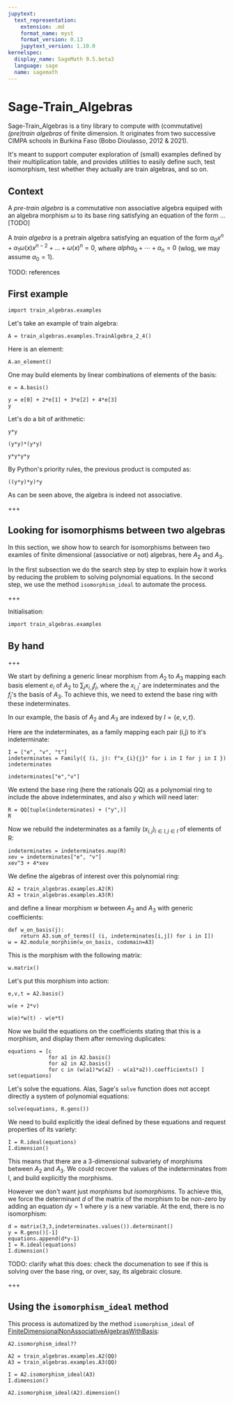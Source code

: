 ```yaml
---
jupytext:
  text_representation:
    extension: .md
    format_name: myst
    format_version: 0.13
    jupytext_version: 1.10.0
kernelspec:
  display_name: SageMath 9.5.beta3
  language: sage
  name: sagemath
---
```


# Sage-Train_Algebras

Sage-Train_Algebras is a tiny library to compute with (commutative)
*(pre)train algebras* of finite dimension. It originates from two
successive CIMPA schools in Burkina Faso (Bobo Dioulasso, 2012 &
2021).

It's meant to support computer exploration of (small) examples defined
by their multiplication table, and provides utilities to easily define
such, test isomorphism, test whether they actually are train algebras,
and so on.

## Context

A *pre-train algebra* is a commutative non associative algebra equiped
with an algebra morphism $\omega$ to its base ring satisfying an
equation of the form ... [TODO]

A *train algebra* is a pretrain algebra satisfying an equation of the
form $\alpha_0 x^n + \alpha_1 \omega(x)x^{n-2} + \ldots + \omega(x)^n
=0$, where $alpha_0+\cdots+\alpha_n=0$ (wlog, we may assume
$\alpha_0=1$).

TODO: references

## First example

```{code-cell} ipython3
import train_algebras.examples
```

Let's take an example of train algebra:

```{code-cell} ipython3
A = train_algebras.examples.TrainAlgebra_2_4()
```

Here is an element:

```{code-cell} ipython3
A.an_element()
```

One may build elements by linear combinations of elements of the basis:

```{code-cell} ipython3
e = A.basis()
```

```{code-cell} ipython3
y = e[0] + 2*e[1] + 3*e[2] + 4*e[3]
y
```

Let's do a bit of arithmetic:

```{code-cell} ipython3
y*y
```

```{code-cell} ipython3
(y*y)*(y*y)
```

```{code-cell} ipython3
y*y*y*y
```

By Python's priority rules, the previous product is computed as:

```{code-cell} ipython3
((y*y)*y)*y
```

As can be seen above, the algebra is indeed not associative.

+++

## Looking for isomorphisms between two algebras

In this section, we show how to search for isomorphisms between two
examles of finite dimensional (associative or not) algebras, here
$A_2$ and $A_3$.

In the first subsection we do the search step by step to explain how
it works by reducing the problem to solving polynomial equations. In
the second step, we use the method `isomorphism_ideal` to automate the
process.

+++

Initialisation:

```{code-cell} ipython3
import train_algebras.examples
```

## By hand

+++

We start by defining a generic linear morphism from $A_2$ to $A_3$
mapping each basis element $e_i$ of $A_2$ to $\sum_{j} x_{i,j} f_j$,
where the $x_{i,j}$' are indeterminates and the $f_j$'s the basis of
$A_3$.  To achieve this, we need to extend the base ring with these
indeterminates. 

In our example, the basis of $A_2$ and $A_3$ are indexed by $I=\{e, v, t\}$.


Here are the indeterminates, as a family mapping each pair (i,j) to it's indeterminate:

```{code-cell} ipython3
I = ["e", "v", "t"]
indeterminates = Family({ (i, j): f"x_{i}{j}" for i in I for j in I })
indeterminates
```

```{code-cell} ipython3
indeterminates["e","v"]
```

We extend the base ring (here the rationals QQ) as a polynomial ring
to include the above indeterminates, and also $y$ which will need
later:

```{code-cell} ipython3
R = QQ[tuple(indeterminates) + ("y",)]
R
```

Now we rebuild the indeterminates as a family $(x_{i,j})_{i\in I, j\in I}$ of elements of R:

```{code-cell} ipython3
indeterminates = indeterminates.map(R)
xev = indeterminates["e", "v"]
xev^3 + 4*xev
```

We define the algebras of interest over this polynomial ring:

```{code-cell} ipython3
A2 = train_algebras.examples.A2(R)
A3 = train_algebras.examples.A3(R)
```

and define a linear morphism $w$ between $A_2$ and $A_3$ with generic coefficients:

```{code-cell} ipython3
def w_on_basis(j):
    return A3.sum_of_terms([ (i, indeterminates[i,j]) for i in I])
w = A2.module_morphism(w_on_basis, codomain=A3)
```

This is the morphism with the following matrix:

```{code-cell} ipython3
w.matrix()
```

Let's put this morphism into action:

```{code-cell} ipython3
e,v,t = A2.basis()
```

```{code-cell} ipython3
w(e + 2*v)
```

```{code-cell} ipython3
w(e)*w(t) - w(e*t)
```

Now we build the equations on the coefficients stating that this is a
morphism, and display them after removing duplicates:

```{code-cell} ipython3
equations = [c
             for a1 in A2.basis()
             for a2 in A2.basis()
             for c in (w(a1)*w(a2) - w(a1*a2)).coefficients() ]
set(equations)
```

Let's solve the equations. Alas, Sage's `solve` function does not
accept directly a system of polynomial equations:

```{code-cell} ipython3
solve(equations, R.gens())
```

We need to build explicitly the ideal defined by these equations and
request properties of its variety:

```{code-cell} ipython3
I = R.ideal(equations)
I.dimension()
```

This means that there are a 3-dimensional subvariety of morphisms between $A_2$ and $A_3$. We
could recover the values of the indeterminates from I, and build
explicitly the morphisms.

However we don't want just *morphisms* but *isomorphisms*. To achieve
this, we force the determinant $d$ of the matrix of the morphism to be
non-zero by adding an equation $dy=1$ where $y$ is a new variable. At
the end, there is no isomorphism:

```{code-cell} ipython3
d = matrix(3,3,indeterminates.values()).determinant()
y = R.gens()[-1]
equations.append(d*y-1)
I = R.ideal(equations)
I.dimension()
```

TODO: clarify what this does: check the documenation to see if this is solving over the base ring, or over, say, its algebraic closure.

+++

## Using the `isomorphism_ideal` method

This process is automatized by the method `isomorphism_ideal` of
[FiniteDimensionalNonAssociativeAlgebrasWithBasis](train_algebras.py):

```{code-cell} ipython3
A2.isomorphism_ideal??
```

```{code-cell} ipython3
A2 = train_algebras.examples.A2(QQ)
A3 = train_algebras.examples.A3(QQ)
```

```{code-cell} ipython3
I = A2.isomorphism_ideal(A3)
I.dimension()
```

```{code-cell} ipython3
A2.isomorphism_ideal(A2).dimension()
```
